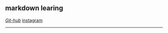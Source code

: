 **markdown learing**
---
[*Git-hub*](https://github.com/16Dinesh)
[instagram](https://www.instagram.com/ig_dinesh/)
***
